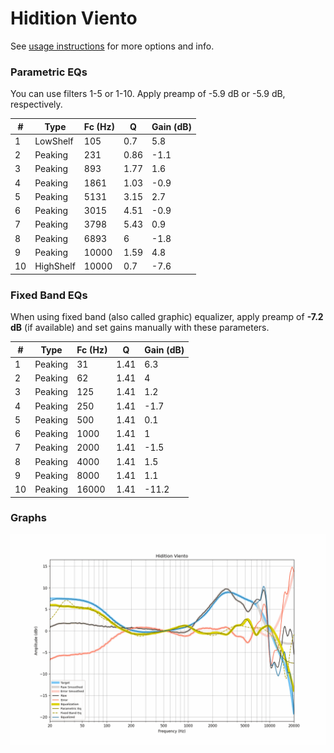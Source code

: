 # Hidition Viento
See [usage instructions](https://github.com/jaakkopasanen/AutoEq#usage) for more options and info.

### Parametric EQs
You can use filters 1-5 or 1-10. Apply preamp of -5.9 dB or -5.9 dB, respectively.

|   # | Type      |   Fc (Hz) |    Q |   Gain (dB) |
|-----|-----------|-----------|------|-------------|
|   1 | LowShelf  |       105 | 0.7  |         5.8 |
|   2 | Peaking   |       231 | 0.86 |        -1.1 |
|   3 | Peaking   |       893 | 1.77 |         1.6 |
|   4 | Peaking   |      1861 | 1.03 |        -0.9 |
|   5 | Peaking   |      5131 | 3.15 |         2.7 |
|   6 | Peaking   |      3015 | 4.51 |        -0.9 |
|   7 | Peaking   |      3798 | 5.43 |         0.9 |
|   8 | Peaking   |      6893 | 6    |        -1.8 |
|   9 | Peaking   |     10000 | 1.59 |         4.8 |
|  10 | HighShelf |     10000 | 0.7  |        -7.6 |

### Fixed Band EQs
When using fixed band (also called graphic) equalizer, apply preamp of **-7.2 dB** (if available) and set gains manually with these parameters.

|   # | Type    |   Fc (Hz) |    Q |   Gain (dB) |
|-----|---------|-----------|------|-------------|
|   1 | Peaking |        31 | 1.41 |         6.3 |
|   2 | Peaking |        62 | 1.41 |         4   |
|   3 | Peaking |       125 | 1.41 |         1.2 |
|   4 | Peaking |       250 | 1.41 |        -1.7 |
|   5 | Peaking |       500 | 1.41 |         0.1 |
|   6 | Peaking |      1000 | 1.41 |         1   |
|   7 | Peaking |      2000 | 1.41 |        -1.5 |
|   8 | Peaking |      4000 | 1.41 |         1.5 |
|   9 | Peaking |      8000 | 1.41 |         1.1 |
|  10 | Peaking |     16000 | 1.41 |       -11.2 |

### Graphs
![](./Hidition%20Viento.png)
